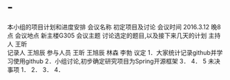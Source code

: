 # -
本小组的项目计划和进度安排
会议名称	初定项目及讨论
会议时间	2016.3.12 晚8点
会议地点	新主楼G305
会议主题	讨论选定的题目,以及接下来几天的计划
主持人	王昕	
记录人	王旭辰
参与人员 王昕 王旭辰 林森 李勃
议定	1．大家统计记录github并学习使用github
	2．小组讨论,初步确定研究项目为Spring开源框架
	3．
	4．
	5
未决事项	1．
	2．
	3．
	4．
